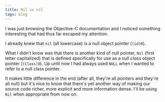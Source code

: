 ```yaml
---
title: Nil vs nil
tags: blog
---
```


I was just browsing the Objective-C documentation and I noticed something interesting that had thus far escaped my attention.

I already knew that `nil` (all lowercase) is a null object pointer (`(id)0`).

What I didn't know was that there is another kind of null pointer, `Nil` (first letter capitalized) that is defined specifically for use as a null *class* object pointer (`(Class)0`). Up until now I had always used `NULL` when I wanted to refer to a null class pointer.

It makes little difference in the end (after all, they're all pointers and they're all null) but it's nice to know that there's yet another way of making our source code richer, more explicit and more information dense. I'll be using `Nil` when appropriate from now on.
